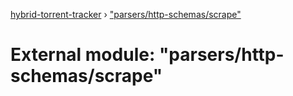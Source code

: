 [hybrid-torrent-tracker](../README.md) › ["parsers/http-schemas/scrape"](_parsers_http_schemas_scrape_.md)

# External module: "parsers/http-schemas/scrape"


